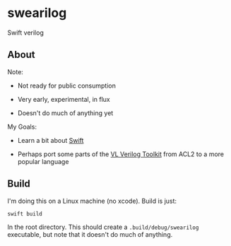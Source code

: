 # swearilog
Swift verilog

## About

Note:

  - Not ready for public consumption

  - Very early, experimental, in flux

  - Doesn't do much of anything yet


My Goals:

  - Learn a bit about [Swift](https://swift.org/)

  - Perhaps port some parts of the [VL Verilog Toolkit](https://www.cs.utexas.edu/users/moore/acl2/manuals/current/manual/?topic=ACL2____VL) from ACL2 to a more popular language



## Build

I'm doing this on a Linux machine (no xcode).  Build is just:

```
swift build
```

In the root directory.  This should create a `.build/debug/swearilog`
executable, but note that it doesn't do much of anything.




